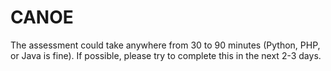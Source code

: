 # CANOE

The assessment could take anywhere from 30 to 90 minutes (Python, PHP, or Java is fine). If possible, please try to complete this in the next 2-3 days.